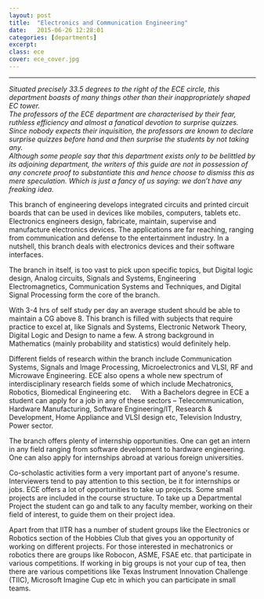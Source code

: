 ```yaml
---
layout: post
title:  "Electronics and Communication Engineering"
date:   2015-06-26 12:28:01
categories: [departments]
excerpt: 
class: ece
cover: ece_cover.jpg
--- 	
```

--------------------------------
_Situated precisely 33.5 degrees to the right of the ECE circle, this department boasts of many 
things other than their inappropriately shaped EC tower. <br />
The professors of the ECE department are characterised by their fear, ruthless efficiency and 
almost a fanatical devotion to surprise quizzes. Since nobody expects their inquisition, the 
professors are known to declare surprise quizzes before hand and then surprise the students by 
not taking any.<br />
Although some people say that this department exists only to be belittled by its adjoining 
department, the writers of this guide are not in possession of any concrete proof to substantiate 
this and hence choose to dismiss this as mere speculation. Which is just a fancy of us saying: we 
don’t have any freaking idea._

This branch of engineering develops integrated circuits and printed circuit boards that can be 
used in devices like mobiles, computers, tablets etc. Electronics engineers design, fabricate, 
maintain, supervise and manufacture electronics devices. The applications are far reaching, 
ranging from communication and defense to the entertainment industry. In a nutshell, this 
branch deals with electronics devices and their software interfaces.  

The branch in itself, is too vast to pick upon specific topics, but Digital logic design, Analog 
circuits, Signals and Systems, Engineering Electromagnetics, Communication Systems and 
Techniques, and Digital Signal Processing form the core of the branch.  

With 3-4 hrs of self study per day an average student should be able to maintain a CG above 8. 
This branch is filled with subjects that require practice to excel at, like Signals and Systems, 
Electronic Network Theory, Digital Logic and Design to name a few. A strong background in 
Mathematics (mainly probability and statistics) would definitely help.  

Different fields of research within the branch include Communication Systems, Signals and 
Image Processing, Microelectronics and VLSI, RF and Microwave Engineering. ECE also opens a 
whole new spectrum of interdisciplinary research fields some of which include Mechatronics, 
Robotics, Biomedical Engineering etc. 
   
With a Bachelors degree in ECE a student can apply for a job in any of these sectors – 
Telecommunication, Hardware Manufacturing, Software Engineering/IT, Research & 
Development, Home Appliance and VLSI design etc, Television Industry, Power sector.  

The branch offers plenty of internship opportunities. One can get an intern in any field ranging 
from software development to hardware engineering. One can also apply for internships 
abroad at various foreign universities.

Co-scholastic activities form a very important part of anyone's resume. Interviewers tend to pay 
attention to this section, be it for internships or jobs. ECE offers a lot of opportunities to take up 
projects. Some small projects are included in the course structure. To take up a Departmental 
Project the student can go and talk to any faculty member, working on their field of interest, to 
guide them on their project idea.

Apart from that IITR has a number of student groups like the Electronics or Robotics section of 
the Hobbies Club that gives you an opportunity of working on different projects. For those 
interested in mechatronics or robotics there are groups like Robocon, ASME, FSAE etc. that 
participate in various competitions. If working in big groups is not your cup of tea, then there 
are various competitions like Texas Instrument Innovation Challenge (TIIC), Microsoft Imagine 
Cup etc in which you can participate in small teams.

